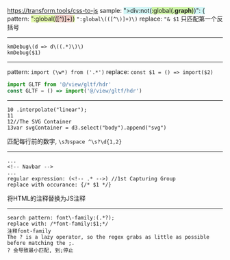 https://transform.tools/css-to-js
sample: <span style="background:rgba(173, 239, 239, 0.55)">">div:not(<span style="background:rgba(205, 244, 105, 0.55)">:global(.__graph__)</span>)": {</span>
pattern: <span style="background:rgba(205, 244, 105, 0.55)">":global\(<span style="background:rgba(240, 167, 216, 0.55)">([^\)]+)</span>\)</span>
`":global\(([^\)]+)\)`
replace: `"& $1`
只匹配第一个反括号

---

```
kmDebug\(d => d\((.*)\)\)
kmDebug($1)
```

--- 
pattern: `import (\w*) from ('.*')`
replace: `const $1 = () => import($2)`
```ts
import GLTF from '@/view/gltf/hdr'
const GLTF = () => import('@/view/gltf/hdr')
```

--- 
```
10 .interpolate("linear");
11
12//The SVG Container
13var svgContainer = d3.select("body").append("svg")
```
匹配每行前的数字, `\s为space ^\s?\d{1,2}`

--- 
```
...
<!-- Navbar -->
...
regular expression: (<!-- .* -->) //1st Capturing Group 
replace with occurance: {/* $1 */} 
```
将HTML的注释替换为JS注释 

--- 
```
search pattern: font\-family:(.*?);
replace with: /*font-family:$1;*/
注释font-family
The ? is a lazy operator, so the regex grabs as little as possible before matching the ;.
? 会导致最小匹配, 到;停止
```